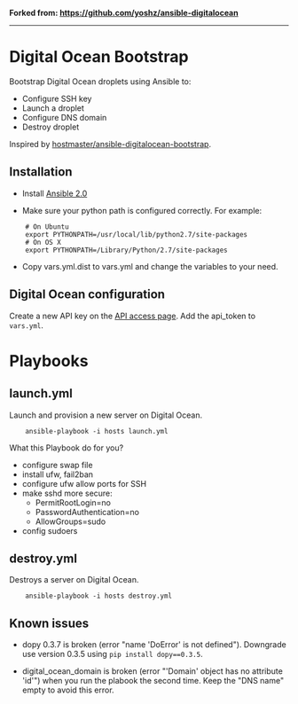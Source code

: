 **Forked from: https://github.com/yoshz/ansible-digitalocean**

---

Digital Ocean Bootstrap
=======================

Bootstrap Digital Ocean droplets using Ansible to:

* Configure SSH key
* Launch a droplet
* Configure DNS domain
* Destroy droplet

Inspired by [hostmaster/ansible-digitalocean-bootstrap](https://github.com/hostmaster/ansible-digitalocean-bootstrap).


Installation
------------

* Install [Ansible 2.0](http://docs.ansible.com/ansible/intro_installation.html)

* Make sure your python path is configured correctly. For example:

```
    # On Ubuntu
    export PYTHONPATH=/usr/local/lib/python2.7/site-packages
    # On OS X
    export PYTHONPATH=/Library/Python/2.7/site-packages
```

* Copy vars.yml.dist to vars.yml and change the variables to your need.


Digital Ocean configuration
---------------------------

Create a new API key on the [API access page](https://cloud.digitalocean.com/api_access). 
Add the api_token to `vars.yml`.


Playbooks
=========

launch.yml
----------

Launch and provision a new server on Digital Ocean.

```
    ansible-playbook -i hosts launch.yml
```

What this Playbook do for you?

- configure swap file
- install ufw, fail2ban
- configure ufw allow ports for SSH
- make sshd more secure: 
  - PermitRootLogin=no
  - PasswordAuthentication=no
  - AllowGroups=sudo
- config sudoers

destroy.yml
-----------

Destroys a server on Digital Ocean.

```
    ansible-playbook -i hosts destroy.yml
```

Known issues
------------

* dopy 0.3.7 is broken (error "name 'DoError' is not defined").
  Downgrade use version 0.3.5 using `pip install dopy==0.3.5`.

* digital_ocean_domain is broken (error "'Domain' object has no attribute 'id'") when you run the plabook the second time.
  Keep the "DNS name" empty to avoid this error.
